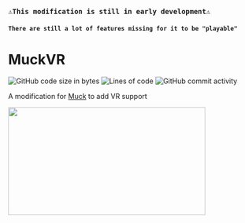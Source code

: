 ### `⚠️This modification is still in early development⚠️`
#### `There are still a lot of features missing for it to be "playable"`

# MuckVR
![GitHub code size in bytes](https://img.shields.io/github/languages/code-size/Jor02/MuckVR?style=flat-square&color=brightgreen)
![Lines of code](https://img.shields.io/tokei/lines/github/Jor02/MuckVR?style=flat-square)
![GitHub commit activity](https://img.shields.io/github/commit-activity/w/Jor02/MuckVR?style=flat-square&color=blueviolet)

A modification for [Muck](https://store.steampowered.com/app/1625450/Muck/) to add VR support

<img src="https://github.com/Jor02/MuckVR/blob/main/preview.gif" width="400" height="220"/>

